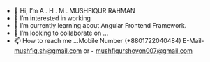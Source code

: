 - 👋 Hi, I’m A . H . M . MUSHFIQUR RAHMAN
- 👀 I’m interested in working
- 🌱 I’m currently learning about Angular Frontend Framework.
- 💞️ I’m looking to collaborate on ...
- 📫 How to reach me ...Mobile Number (+8801722040484)
                        E-Mail- mushfiq.sh@gmail.com
                           or - mushfiqurshovon007@gmail.com

<!---
shovon61/shovon61 is a ✨ special ✨ repository because its `README.md` (this file) appears on your GitHub profile.
You can click the Preview link to take a look at your changes.
--->
